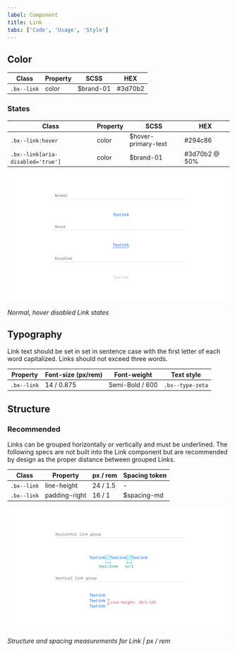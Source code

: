 ```yaml
---
label: Component
title: Link
tabs: ['Code', 'Usage', 'Style']
---
```


## Color

| Class       | Property | SCSS      | HEX     |
| ----------- | -------- | --------- | ------- |
| `.bx--link` | color    | $brand-01 | #3d70b2 |

### States

| Class                             | Property | SCSS                | HEX           |
| --------------------------------- | -------- | ------------------- | ------------- |
| `.bx--link:hover`                 | color    | $hover-primary-text | #294c86       |
| `.bx--link[aria-disabled='true']` | color    | $brand-01           | #3d70b2 @ 50% |

<div class="image-component">
    <img src="images/link-style-1.png" alt="Example of normal, hover, and disabled link states" />
</div>

_Normal, hover disabled Link states_

## Typography

Link text should be set in set in sentence case with the first letter of each word capitalized. Links should not exceed three words.

| Property    | Font-size (px/rem) | Font-weight     | Text style       |
| ----------- | ------------------ | --------------- | ---------------- |
| `.bx--link` | 14 / 0.875         | Semi-Bold / 600 | `.bx--type-zeta` |

## Structure

### Recommended

Links can be grouped horizontally or vertically and must be underlined. The following specs are not built into the Link component but are recommended by design as the proper distance between grouped Links.

| Class       | Property      | px / rem | Spacing token |
| ----------- | ------------- | -------- | ------------- |
| `.bx--link` | line-height   | 24 / 1.5 | -             |
| `.bx--link` | padding-right | 16 / 1   | $spacing-md   |

<div class="image-component">
    <img src="images/link-style-2.png" alt="Link structure and spacing measurements" />
</div>

_Structure and spacing measurements for Link | px / rem_

